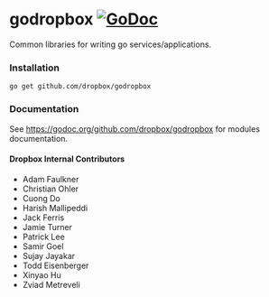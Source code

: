 # godropbox [![GoDoc](https://godoc.org/github.com/dropbox/godropbox?status.png)](https://godoc.org/github.com/dropbox/godropbox)

Common libraries for writing go services/applications.

### Installation
``go get github.com/dropbox/godropbox``

### Documentation

See https://godoc.org/github.com/dropbox/godropbox for modules documentation.

#### Dropbox Internal Contributors
- Adam Faulkner
- Christian Ohler
- Cuong Do
- Harish Mallipeddi
- Jack Ferris
- Jamie Turner
- Patrick Lee
- Samir Goel
- Sujay Jayakar
- Todd Eisenberger
- Xinyao Hu
- Zviad Metreveli

